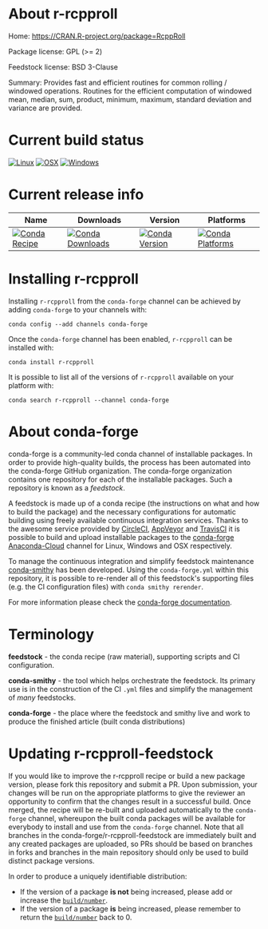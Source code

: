 About r-rcpproll
================

Home: https://CRAN.R-project.org/package=RcppRoll

Package license: GPL (>= 2)

Feedstock license: BSD 3-Clause

Summary: Provides fast and efficient routines for common rolling / windowed operations. Routines for the efficient computation of windowed mean, median, sum, product, minimum, maximum, standard deviation and variance are provided.



Current build status
====================

[![Linux](https://img.shields.io/circleci/project/github/conda-forge/r-rcpproll-feedstock/master.svg?label=Linux)](https://circleci.com/gh/conda-forge/r-rcpproll-feedstock)
[![OSX](https://img.shields.io/travis/conda-forge/r-rcpproll-feedstock/master.svg?label=macOS)](https://travis-ci.org/conda-forge/r-rcpproll-feedstock)
[![Windows](https://img.shields.io/appveyor/ci/conda-forge/r-rcpproll-feedstock/master.svg?label=Windows)](https://ci.appveyor.com/project/conda-forge/r-rcpproll-feedstock/branch/master)

Current release info
====================

| Name | Downloads | Version | Platforms |
| --- | --- | --- | --- |
| [![Conda Recipe](https://img.shields.io/badge/recipe-r--rcpproll-green.svg)](https://anaconda.org/conda-forge/r-rcpproll) | [![Conda Downloads](https://img.shields.io/conda/dn/conda-forge/r-rcpproll.svg)](https://anaconda.org/conda-forge/r-rcpproll) | [![Conda Version](https://img.shields.io/conda/vn/conda-forge/r-rcpproll.svg)](https://anaconda.org/conda-forge/r-rcpproll) | [![Conda Platforms](https://img.shields.io/conda/pn/conda-forge/r-rcpproll.svg)](https://anaconda.org/conda-forge/r-rcpproll) |

Installing r-rcpproll
=====================

Installing `r-rcpproll` from the `conda-forge` channel can be achieved by adding `conda-forge` to your channels with:

```
conda config --add channels conda-forge
```

Once the `conda-forge` channel has been enabled, `r-rcpproll` can be installed with:

```
conda install r-rcpproll
```

It is possible to list all of the versions of `r-rcpproll` available on your platform with:

```
conda search r-rcpproll --channel conda-forge
```


About conda-forge
=================

conda-forge is a community-led conda channel of installable packages.
In order to provide high-quality builds, the process has been automated into the
conda-forge GitHub organization. The conda-forge organization contains one repository
for each of the installable packages. Such a repository is known as a *feedstock*.

A feedstock is made up of a conda recipe (the instructions on what and how to build
the package) and the necessary configurations for automatic building using freely
available continuous integration services. Thanks to the awesome service provided by
[CircleCI](https://circleci.com/), [AppVeyor](http://www.appveyor.com/)
and [TravisCI](https://travis-ci.org/) it is possible to build and upload installable
packages to the [conda-forge](https://anaconda.org/conda-forge)
[Anaconda-Cloud](http://docs.anaconda.org/) channel for Linux, Windows and OSX respectively.

To manage the continuous integration and simplify feedstock maintenance
[conda-smithy](http://github.com/conda-forge/conda-smithy) has been developed.
Using the ``conda-forge.yml`` within this repository, it is possible to re-render all of
this feedstock's supporting files (e.g. the CI configuration files) with ``conda smithy rerender``.

For more information please check the [conda-forge documentation](https://conda-forge.org/docs/).

Terminology
===========

**feedstock** - the conda recipe (raw material), supporting scripts and CI configuration.

**conda-smithy** - the tool which helps orchestrate the feedstock.
                   Its primary use is in the construction of the CI ``.yml`` files
                   and simplify the management of *many* feedstocks.

**conda-forge** - the place where the feedstock and smithy live and work to
                  produce the finished article (built conda distributions)


Updating r-rcpproll-feedstock
=============================

If you would like to improve the r-rcpproll recipe or build a new
package version, please fork this repository and submit a PR. Upon submission,
your changes will be run on the appropriate platforms to give the reviewer an
opportunity to confirm that the changes result in a successful build. Once
merged, the recipe will be re-built and uploaded automatically to the
`conda-forge` channel, whereupon the built conda packages will be available for
everybody to install and use from the `conda-forge` channel.
Note that all branches in the conda-forge/r-rcpproll-feedstock are
immediately built and any created packages are uploaded, so PRs should be based
on branches in forks and branches in the main repository should only be used to
build distinct package versions.

In order to produce a uniquely identifiable distribution:
 * If the version of a package **is not** being increased, please add or increase
   the [``build/number``](http://conda.pydata.org/docs/building/meta-yaml.html#build-number-and-string).
 * If the version of a package **is** being increased, please remember to return
   the [``build/number``](http://conda.pydata.org/docs/building/meta-yaml.html#build-number-and-string)
   back to 0.